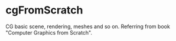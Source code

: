 # cgFromScratch
CG basic scene, rendering, meshes and so on. Referring from book "Computer Graphics from Scratch".
